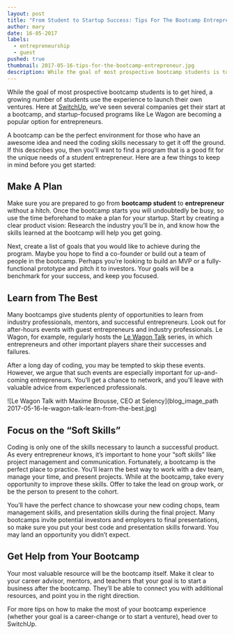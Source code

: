 ```yaml
---
layout: post
title: "From Student to Startup Success: Tips For The Bootcamp Entrepreneur"
author: mary
date: 16-05-2017
labels:
  - entrepreneurship
  - guest
pushed: true
thumbnail: 2017-05-16-tips-for-the-bootcamp-entrepreneur.jpg
description: While the goal of most prospective bootcamp students is to get hired, a growing number of students use the experience to launch their own ventures.
---
```


While the goal of most prospective bootcamp students is to get hired, a growing number of students use the experience to launch their own ventures. Here at [SwitchUp](https://www.switchup.org/), we’ve seen several companies get their start at a bootcamp, and startup-focused programs like Le Wagon are becoming a popular option for entrepreneurs.

A bootcamp can be the perfect environment for those who have an awesome idea and need  the coding skills necessary to get it off the ground. If this describes you, then you’ll want to find a program that is a good fit for the unique needs of a student entrepreneur. Here are a few things to keep in mind before you get started:

## Make A Plan

Make sure you are prepared to go from **bootcamp student** to **entrepreneur** without a hitch. Once the bootcamp starts you will undoubtedly be busy, so use the time beforehand to make a plan for your startup. Start by creating a clear product vision: Research the industry you’ll be in, and know how the skills learned at the bootcamp will help you get going.

Next, create a list of goals that you would like to achieve during the program. Maybe you hope to find a co-founder or build out a team of people in the bootcamp. Perhaps you’re looking to build an MVP or a fully-functional prototype and pitch it to investors. Your goals will be a benchmark for your success, and keep you focused.

## Learn from The Best

Many bootcamps give students plenty of opportunities to learn from industry professionals, mentors, and successful entrepreneurs. Look out for after-hours events with guest entrepreneurs and industry professionals. Le Wagon, for example, regularly hosts the [Le Wagon Talk](https://www.lewagon.com/blog/videos?category=talk) series, in which entrepreneurs and other important players share their successes and failures.

After a long day of coding, you may be tempted to skip these events. However, we argue that such events are especially important for up-and-coming entrepreneurs. You’ll get a chance to network, and you’ll leave with valuable advice from experienced professionals.

![Le Wagon Talk with Maxime Brousse, CEO at Selency](blog_image_path 2017-05-16-le-wagon-talk-learn-from-the-best.jpg)

## Focus on the “Soft Skills”

Coding is only one of the skills necessary to launch a successful product. As every entrepreneur knows, it’s important to hone your “soft skills” like project management and communication. Fortunately, a bootcamp is the perfect place to practice. You’ll learn the best way to work with a dev team, manage your time, and present projects. While at the bootcamp, take every opportunity to improve these skills. Offer to take the lead on group work, or be the person to present to the cohort.

You’ll have the perfect chance to showcase your new coding chops, team management skills, and presentation skills during the final project. Many bootcamps invite potential investors and employers to final presentations, so make sure you put your best code and presentation skills forward. You may land an opportunity you didn’t expect.

## Get Help from Your Bootcamp

Your most valuable resource will be the bootcamp itself. Make it clear to your career advisor, mentors, and teachers that your goal is to start a business after the bootcamp. They’ll be able to connect you with additional resources, and point you in the right direction.

For more tips on how to make the most of your bootcamp experience (whether your goal is a career-change or to start a venture), head over to SwitchUp.
